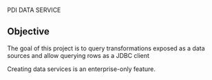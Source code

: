 PDI DATA SERVICE

Objective
---------

The goal of this project is to query transformations exposed as a data sources and allow querying rows as a JDBC client

Creating data services is an enterprise-only feature.